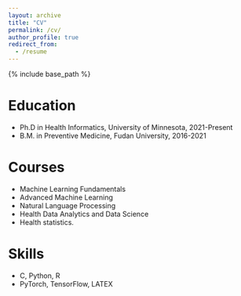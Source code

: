 ```yaml
---
layout: archive
title: "CV"
permalink: /cv/
author_profile: true
redirect_from:
  - /resume
---
```


{% include base_path %}

Education
======
* Ph.D in Health Informatics, University of Minnesota, 2021-Present
* B.M. in Preventive Medicine, Fudan University, 2016-2021


Courses
======
* Machine Learning Fundamentals
* Advanced Machine Learning
* Natural Language Processing
* Health Data Analytics and Data Science
* Health statistics.


Skills
======
* C, Python, R
* PyTorch, TensorFlow, LATEX


  
